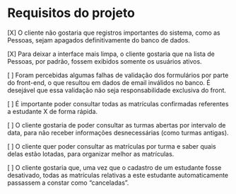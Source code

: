 # Requisitos do projeto

[X] O cliente não gostaria que registros importantes do sistema, como as Pessoas, sejam apagados definitivamente do banco de dados.

[X] Para deixar a interface mais limpa, o cliente gostaria que na lista de Pessoas, por padrão, fossem exibidos somente os usuários ativos.

[ ] Foram percebidas algumas falhas de validação dos formulários por parte do front-end, o que resultou em dados de email inválidos no banco. É desejável que essa validação não seja responsabilidade exclusiva do front.

[ ] É importante poder consultar todas as matrículas confirmadas referentes a estudante X de forma rápida.

[ ] O cliente gostaria de poder consultar as turmas abertas por intervalo de data, para não receber informações desnecessárias (como turmas antigas).

[ ] O cliente quer poder consultar as matrículas por turma e saber quais delas estão lotadas, para organizar melhor as matrículas.

[ ] O cliente gostaria que, uma vez que o cadastro de um estudante fosse desativado, todas as matrículas relativas a este estudante automaticamente passassem a constar como “canceladas”.
